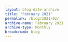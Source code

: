 ```yaml
---
layout: blog-date-archive
title: "February 2021"
permalink: /blog/2021/02/
archive-name: February 2021
archive-type: Monthly
breadcrumb: blog
---
```

